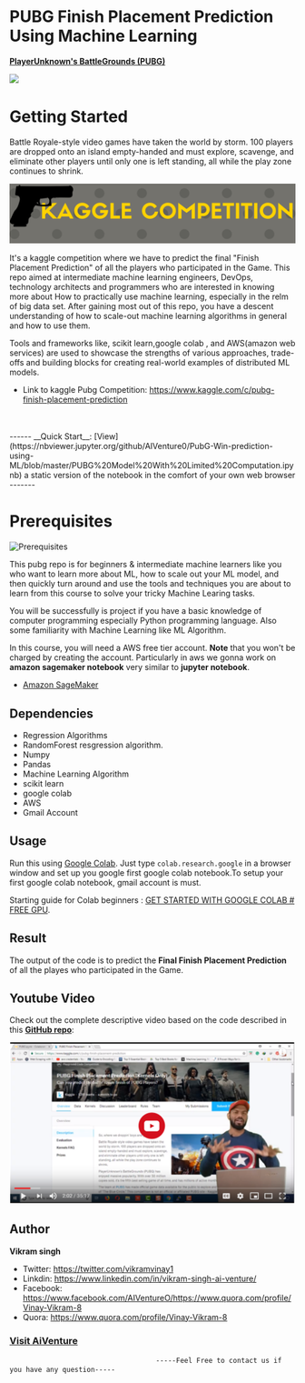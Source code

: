 # PUBG Finish Placement Prediction Using Machine Learning
<b>[PlayerUnknown's BattleGrounds (PUBG)](https://www.kaggle.com/c/pubg-finish-placement-prediction)</b>

![](https://storage.googleapis.com/kaggle-media/competitions/PUBG/PUBG%20Inlay.jpg)



# Getting Started

Battle Royale-style video games have taken the world by storm. 100 players are dropped onto an island empty-handed and must explore, 
scavenge, and eliminate other players until only one is left standing, all while the play zone continues to shrink.

![Kaggle Image](https://raw.githubusercontent.com/AIVenture0/PubG-Win-prediction-using-ML/master/Image/kaggle.png)

It's a kaggle competition where we have to predict the final "Finish Placement Prediction" of all the players who participated in the Game.
This repo  aimed at intermediate machine learning engineers,
DevOps, technology architects and programmers who are interested in knowing more about How to practically use machine learning,
especially in the relm of big data set. After gaining most out of this repo, 
you have a descent understanding of how to scale-out machine learning algorithms in general and how to use them.


Tools and frameworks like, scikit learn,google colab , and AWS(amazon web services)  are used to showcase the strengths of various approaches, 
trade-offs and building blocks for creating real-world examples of distributed ML models.
- Link to kaggle Pubg Competition: https://www.kaggle.com/c/pubg-finish-placement-prediction 

<br>
<br>
------
__Quick Start__: [View](https://nbviewer.jupyter.org/github/AIVenture0/PubG-Win-prediction-using-ML/blob/master/PUBG%20Model%20With%20Limited%20Computation.ipynb) a static version of the notebook in the comfort of your own web browser
-------

<br>

# Prerequisites

![Prerequisites](https://media2.giphy.com/media/RV9yRyaeBJnFe/source.gif)

This pubg repo  is for beginners & intermediate machine learners like you who want to learn more about ML, 
how to scale out your ML model, and then quickly turn around and use the tools and techniques you are about to learn from this course to solve your tricky Machine Learing tasks.

You will be successfully is project  if you have a basic knowledge of computer programming especially Python programming language. 
Also some familiarity with Machine Learning like ML Algorithm.

In this course, you will need a AWS free tier account. __Note__ that you won't be charged by creating the account.
Particularly in aws we gonna work on __amazon sagemaker notebook__ very similar to __jupyter notebook__.
- [Amazon SageMaker](https://aws.amazon.com/sagemaker/)

## Dependencies 
* Regression Algorithms
* RandomForest resgression algorithm.
* Numpy 
* Pandas
* Machine Learning Algorithm
* scikit learn
* google colab 
* AWS
* Gmail Account

## Usage
Run this using [Google Colab](https://colab.research.google.com/). 
Just type `colab.research.google` in a browser window and set up you google first google colab notebook.To setup your first google colab
notebook, gmail account is must.

Starting guide for Colab beginners : [GET STARTED WITH GOOGLE COLAB # FREE GPU](http://ai-venture.com/get-started-with-google-colab-free-gpu/). 

## Result
The output of the code is to predict the  __Final Finish Placement Prediction__ of all the playes who participated in the Game.

## Youtube Video
Check out  the complete descriptive video based on the code described in this __[GitHub repo](https://github.com/AIVenture0/PubG-Win-prediction-using-ML)__:

[![Pubg](https://raw.githubusercontent.com/AIVenture0/PubG-Win-prediction-using-ML/master/Image/Pubg.png)](https://youtu.be/V-ywy6XzrCE)

## Author
<b>Vikram singh</b>

- Twitter: https://twitter.com/vikramvinay1
- Linkdin: https://www.linkedin.com/in/vikram-singh-ai-venture/
- Facebook: https://www.facebook.com/AIVentureO/https://www.quora.com/profile/Vinay-Vikram-8
- Quora: https://www.quora.com/profile/Vinay-Vikram-8

### [Visit AiVenture](https://www.youtube.com/channel/UCpAA7n7LcTmGBuNVpqOv-3w)

                                        -----Feel Free to contact us if you have any question-----
                                        
